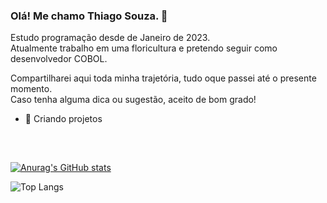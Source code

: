 ### Olá! Me chamo Thiago Souza. 👋

Estudo programação desde de Janeiro de 2023. </br>
Atualmente trabalho em uma floricultura e pretendo seguir como desenvolvedor COBOL.

Compartilharei aqui toda minha trajetória, tudo oque passei até o presente momento. </br>
Caso tenha alguma dica ou sugestão, aceito de bom grado!

- 🌱 Criando projetos

##

<br>

[![Anurag's GitHub stats](https://github-readme-stats.vercel.app/api?username=thisouza01&show_icons=true&theme=dark)](https://github.com/anuraghazra/github-readme-stats)


![Top Langs](https://github-readme-stats.vercel.app/api/top-langs/?username=thisouza01&hide_progress=true&theme=dark)
<br>

##

